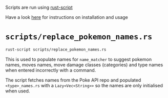 Scripts are run using [rust-script](https://rust-script.org/)

Have a look [here](https://rust-script.org/#installation) for instructions on installation and usage

# `scripts/replace_pokemon_names.rs`
```sh
rust-script scripts/replace_pokemon_names.rs
```

This is used to populate names for `name_matcher` to suggest pokemon names, moves names, move damage classes (categories) and type names when entered incorrectly with a command.

The script fetches names from the Poke API repo and populated `<type>_names.rs` with a `Lazy<Vec<String>>` so the names are only initialised when used.
